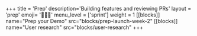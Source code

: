 +++
title = 'Prep'
description='Building features and reviewing PRs'
layout = 'prep'
emoji= '🧑🏾‍💻'
menu_level = ['sprint']
weight = 1
[[blocks]]
name="Prep your Demo"
src="blocks/prep-launch-week-2"
[[blocks]]
name="User research"
src="blocks/user-research"
+++
